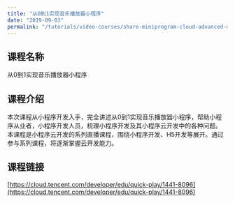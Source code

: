 ```yaml
---
title: "从0到1实现音乐播放器小程序"
date: "2019-09-03"
permalink: "/tutorials/video-courses/share-miniprogram-cloud-advanced-music-player"
---
```


## 课程名称

从0到1实现音乐播放器小程序

## 课程介绍

本次课程从小程序开发入手，完全讲述从0到1实现音乐播放器小程序，帮助小程序从业者，小程序开发人员，梳理小程序开发及其小程序云开发中的各种问题。 本课程是小程序云开发的系列直播课程，围绕小程序开发、H5开发等展开。通过参与系列课程，将逐渐掌握云开发能力。

## 课程链接

[https://cloud.tencent.com/developer/edu/quick-play/1441-8096](https://cloud.tencent.com/developer/edu/quick-play/1441-8096)
